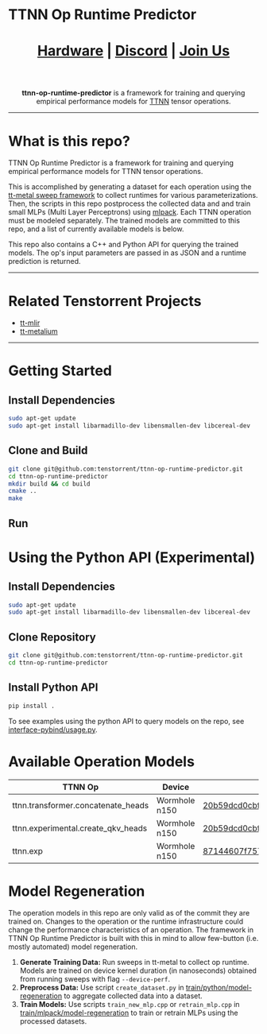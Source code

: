 # TTNN Op Runtime Predictor

<div align="center">

<h1>

[Hardware](https://tenstorrent.com/cards/) | [Discord](https://discord.gg/tenstorrent) | [Join Us](https://boards.greenhouse.io/tenstorrent?gh_src=22e462047us) 

</h1>

<br>

**ttnn-op-runtime-predictor** is a framework for training and querying empirical performance models for [TTNN](https://docs.tenstorrent.com/tt-metal/latest/ttnn/index.html) tensor operations. 


</div>

----
# What is this repo?
TTNN Op Runtime Predictor is a framework for training and querying empirical performance models for TTNN tensor operations. 

This is accomplished by generating a dataset for each operation using the [tt-metal sweep framework](https://github.com/tenstorrent/tt-metal/blob/main/tests/README.md) to collect runtimes for various parameterizations. Then, the scripts in this repo postprocess the collected data and and train small MLPs (Multi Layer Perceptrons) using [mlpack](https://www.mlpack.org/doc/index.html). Each TTNN operation must be modeled separately. The trained models are committed to this repo, and a list of currently available models is below.

This repo also contains a C++ and Python API for querying the trained models. The op's input parameters are passed in as JSON and a runtime prediction is returned.


-----
# Related Tenstorrent Projects
- [tt-mlir](https://github.com/tenstorrent/tt-mlir)
- [tt-metalium](https://github.com/tenstorrent/tt-metal)

-----
# Getting Started

## Install Dependencies

```bash
sudo apt-get update
sudo apt-get install libarmadillo-dev libensmallen-dev libcereal-dev
```

## Clone and Build

```bash
git clone git@github.com:tenstorrent/ttnn-op-runtime-predictor.git
cd ttnn-op-runtime-predictor
mkdir build && cd build
cmake ..
make
```

## Run

# Using the Python API (Experimental)

## Install Dependencies

```bash
sudo apt-get update
sudo apt-get install libarmadillo-dev libensmallen-dev libcereal-dev
```

## Clone Repository

```bash
git clone git@github.com:tenstorrent/ttnn-op-runtime-predictor.git
cd ttnn-op-runtime-predictor
```

## Install Python API

```bash
pip install .
```

To see examples using the python API to query models on the repo, see [interface-pybind/usage.py](interface-pybind/usage.py).

# Available Operation Models

| TTNN Op                                  | Device        | TT-Metal Commit                                                                                                                      | R²        |
|------------------------------------------|---------------|--------------------------------------------------------------------------------------------------------------------------------------|-----------|
| ttnn.transformer.concatenate_heads       | Wormhole n150 | [20b59dcd0cbf63f2c5a9269fbbe217f715b4211d](https://github.com/tenstorrent/tt-metal/commit/20b59dcd0cbf63f2c5a9269fbbe217f715b4211d)  | 0.979006  |
| ttnn.experimental.create_qkv_heads       | Wormhole n150 | [20b59dcd0cbf63f2c5a9269fbbe217f715b4211d](https://github.com/tenstorrent/tt-metal/commit/20b59dcd0cbf63f2c5a9269fbbe217f715b4211d)  | 0.998757  |
| ttnn.exp                                 | Wormhole n150 | [87144607f757092c2c0cc817d12a8942d30fbfc9](https://github.com/tenstorrent/tt-metal/commit/87144607f757092c2c0cc817d12a8942d30fbfc9)  | 0.95      |

# Model Regeneration

The operation models in this repo are only valid as of the commit they are trained on. Changes to the operation or the runtime infrastructure could change the performance characteristics of an operation. The framework in TTNN Op Runtime Predictor is built with this in mind to allow few-button (i.e. mostly automated) model regeneration. 

1. **Generate Training Data:** Run sweeps in tt-metal to collect op runtime. Models are trained on device kernel duration (in nanoseconds) obtained from running sweeps with flag `--device-perf`.
2. **Preprocess Data:** Use script `create_dataset.py` in [train/python/model-regeneration](train/python/model-regeneration/) to aggregate collected data into a dataset.
3. **Train Models:** Use scripts `train_new_mlp.cpp` or `retrain_mlp.cpp`  in [train/mlpack/model-regeneration](train/mlpack/model-regeneration) to train or retrain MLPs using the processed datasets. 
